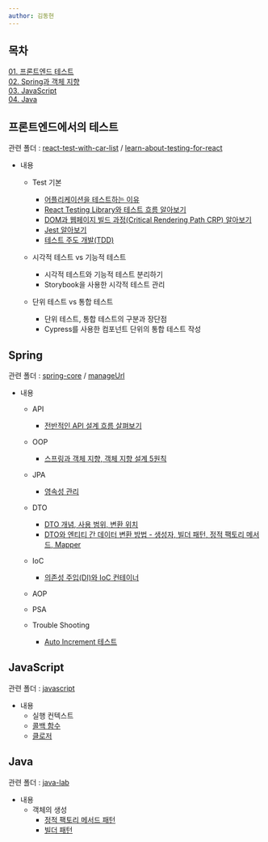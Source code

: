 ```yaml
---
author: 김동현
---
```


## 목차

[01. 프론트엔드 테스트](#리액트-테스트-방법) <br>
[02. Spring과 객체 지향](#spring) <br>
[03. JavaScript](#javascript) <br>
[04. Java](#java) <br>

## 프론트엔드에서의 테스트

관련 폴더 : [react-test-with-car-list](https://github.com/lewns2/Toy/tree/master/react-test-with-car-list) / [learn-about-testing-for-react](https://github.com/lewns2/Toy/tree/master/learn-about-testing-for-react)

- 내용

  - Test 기본

    - [어플리케이션을 테스트하는 이유](https://github.com/lewns2/Toy/blob/master/articles/fe_test/why%20do%20we%20have%20to%20test.md)
    - [React Testing Library와 테스트 흐름 알아보기](https://github.com/lewns2/Toy/blob/master/articles/fe_test/react%20testing%20library.md)
    - [DOM과 웹페이지 빌드 과정(Critical Rendering Path CRP) 알아보기](https://github.com/lewns2/Toy/blob/master/articles/fe_test/dom%20and%20CRP.md)
    - [Jest 알아보기](https://github.com/lewns2/Toy/blob/master/articles/fe_test/jest.md)
    - [테스트 주도 개발(TDD)](https://github.com/lewns2/Toy/blob/master/articles/fe_test/TDD.md)

  - 시각적 테스트 vs 기능적 테스트

    - 시각적 테스트와 기능적 테스트 분리하기
    - Storybook을 사용한 시각적 테스트 관리

  - 단위 테스트 vs 통합 테스트
    - 단위 테스트, 통합 테스트의 구분과 장단점
    - Cypress를 사용한 컴포넌트 단위의 통합 테스트 작성

## Spring

관련 폴더 : [spring-core](https://github.com/lewns2/Toy/tree/master/spring-core) / [manageUrl](https://github.com/lewns2/manageURL)

- 내용

  - API
    - [전반적인 API 설계 흐름 살펴보기](https://github.com/lewns2/Toy/blob/master/articles/spring-framework/api.md)
  - OOP
    - [스프링과 객체 지향, 객체 지향 설계 5원칙](https://github.com/lewns2/Toy/blob/master/articles/spring-framework/oop.md)
  - JPA
    - [영속성 관리](https://github.com/lewns2/Toy/blob/master/articles/jpa/jpa_persist.md)
  - DTO

    - [DTO 개념, 사용 범위, 변환 위치](https://github.com/lewns2/Toy/blob/master/articles/spring-framework/dto.md)
    - [DTO와 엔티티 간 데이터 변환 방법 - 생성자, 빌더 패턴, 정적 팩토리 메서드, Mapper](https://github.com/lewns2/Toy/blob/master/articles/spring-framework/create_dto.md)

  - IoC
    - [의존성 주입(DI)와 IoC 컨테이너](https://github.com/lewns2/Toy/blob/master/articles/spring-framework/spring_core_IoC.md)
  - AOP
  - PSA
  - Trouble Shooting
    - [Auto Increment 테스트](https://github.com/lewns2/Toy/blob/master/articles/spring-framework/auto_increment_test.md)

## JavaScript

관련 폴더 : [javascript](https://github.com/lewns2/Toy/tree/master/articles/javascript)

- 내용
  - 실행 컨텍스트
  - [콜백 함수](https://github.com/lewns2/Toy/blob/master/articles/javascript/10.%20%EC%BD%9C%EB%B0%B1%ED%95%A8%EC%88%98.md)
  - [클로저]()

## Java

관련 폴더 : [java-lab](https://github.com/lewns2/Toy/tree/master/java-lab)

- 내용
  - 객체의 생성
    - [정적 팩토리 메서드 패턴](https://github.com/lewns2/Toy/blob/master/articles/java/static_factory_method.md)
    - [빌더 패턴](https://github.com/lewns2/Toy/blob/master/articles/java/builder.md)
